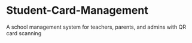 # Student-Card-Management
A school management system for teachers, parents, and admins with QR card scanning
